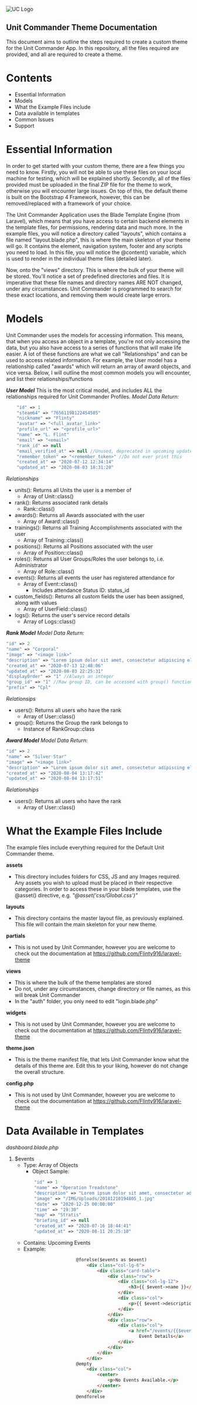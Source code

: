 
![UC Logo](https://flintsdesigns.co.uk/IMG/UC_Logo.png)
## Unit Commander Theme Documentation

This document aims to outline the steps required to create a custom theme for the Unit Commander App. In this repository, all the files required are provided, and all are required to create a theme. 

# Contents
 - Essential Information
 - Models
 - What the Example Files include
 - Data available in templates
 - Common Issues
 - Support
 
 
 # Essential Information
 In order to get started with your custom theme, there are a few things you need to know. Firstly, you will not be able to use these files on your local machine for testing, which will be explained shortly. Secondly, all of the files provided must be uploaded in the final ZIP file for the theme to work, otherwise you will encounter large issues. On top of this, the default theme is built on the Bootstrap 4 Framework, however, this can be removed/replaced with a framework of your choice. 
 
 The Unit Commander Application uses the Blade Template Engine (from Laravel), which means that you have access to certain backend elements in the template files, for permissions, rendering data and much more. In the example files, you will notice a directory called "layouts", which contains a file named "layout.blade.php", this is where the main skeleton of your theme will go. It contains the <head> element, navigation system, footer and any scripts you need to load. In this file, you will notice the @content() variable, which is used to render in the individual theme files (detailed later). 
  
 Now, onto the "views" directory. This is where the bulk of your theme will be stored. You'll notice a set of predefined directories and files. It is imperative that these file names and directory names ARE NOT changed, under any circumstances. Unit Commander is programmed to search for these exact locations, and removing them would create large errors. 


# Models

Unit Commander uses the models for accessing information. This means, that when you access an object in a template, you're not only accessing the data, but you also have access to a series of functions that will make life easier. A lot of these functions are what we call "Relationships" and can be used to access related information. For example, the User model has a relationship called "awards" which will return an array of award objects, and vice versa. Below, I will outline the most common models you will encounter, and list their relationships/functions


***User Model***
This is the most critical model, and includes ALL the relationships required for Unit Commander Profiles. 
*Model Data Return:*
```php
    "id" => 1
    "steam64" => "76561198122454585"
    "nickname" => "Flinty"
    "avatar" => "<full_avatar_link>"
    "profile_url" => "<profile_url>"
    "name" => "L. Flint"
    "email" => "<email>"
    "rank_id" => null
    "email_verified_at" => null //Unused, deprecated in upcoming update
    "remember_token" => "<remember_token>" //Do not ever print this
    "created_at" => "2020-07-12 12:34:14"
    "updated_at" => "2020-08-03 18:31:20"
```
*Relationships*
 - units(): Returns all Units the user is a member of
     - Array of Unit::class()
 - rank(): Returns associated rank details
     - Rank::class()
 - awards(): Returns all Awards associated with the user
     - Array of Award::class()
 - trainings(): Returns all Training Accomplishments associated with the user
     - Array of Training::class()
 - positions(): Returns all Positions associated with the user
     - Array of Position::class()
 - roles(): Returns all User Groups/Roles the user belongs to, i.e. Administrator
     - Array of Role::class()
 - events(): Returns all events the user has registered attendance for
     - Array of Event::class()
         - Includes attendance Status ID: status_id
 - custom_fields(): Returns all custom fields the user has been assigned, along with values
     - Array of UserField::class()
 - logs(): Returns the user's service record details
     - Array of Logs::class()
     
 
 ***Rank Model***
*Model Data Return:*
```php 
"id" => 2
"name" => "Corporal"
"image" => "<image link>"
"description" => "Lorem ipsum dolor sit amet, consectetur adipiscing elit, sed do eiusmod tempor incididunt ut labore et dolore magna aliqua. Ut enim ad minim veniam, quis nostru"
"created_at" => "2020-07-13 12:48:06"
"updated_at" => "2020-08-03 22:25:31"
"displayOrder" => "1" //Always an integer
"group_id" => "1" //Raw group ID, can be accessed with group() function
"prefix" => "Cpl"
```

*Relationsips*
 - users(): Returns all users who have the rank
     - Array of User::class()
 - group(): Returns the Group the rank belongs to
     - Instance of RankGroup::class
     
***Award Model***
*Model Data Return:*
```php 
"id" => 2
"name" => "Silver Star"
"image" => "<image link>"
"description" => "Lorem ipsum dolor sit amet, consectetur adipiscing elit, sed do eiusmod tempor incididunt ut labore et dolore magna aliqua. Ut enim ad minim veniam, quis nostru"
"created_at" => "2020-08-04 13:17:42"
"updated_at" => "2020-08-04 13:17:51"
```

*Relationships*
 - users(): Returns all users who have the rank
     - Array of User::class()
     
     
 # What the Example Files Include
 The example files include everything required for the Default Unit Commander theme.
 
 **assets** 
  - This directory includes folders for CSS, JS and any Images required. Any assets you wish to upload must be placed in their respective categories. In order to access these in your blade templates, use the @asset() directive, e.g. *"@asset('css/Global.css')"*
  
 **layouts** 
  - This directory contains the master layout file, as previously explained. This file will contain the main skeleton for your new theme. 
  
 **partials**
  - This is not used by Unit Commander, however you are welcome to check out the documentation at https://github.com/Flinty916/laravel-theme
  
 **views** 
  - This is where the bulk of the theme templates are stored
  - Do not, under any circumstances, change directory or file names, as this will break Unit Commander
  - In the "auth" folder, you only need to edit "login.blade.php"
  
 **widgets**
  - This is not used by Unit Commander, however you are welcome to check out the documentation at https://github.com/Flinty916/laravel-theme
  
 **theme.json**
  - This is the theme manifest file, that lets Unit Commander know what the details of this theme are. Edit this to your liking, however do not change the overall structure. 
  
 **config.php** 
  - This is not used by Unit Commander, however you are welcome to check out the documentation at https://github.com/Flinty916/laravel-theme
  
  
  # Data Available in Templates
  
 *dashboard.blade.php*
  1. $events
     - Type: Array of Objects
         - Object Sample: 
         ```php
             "id" => 1
             "name" => "Operation Treadstone"
             "description" => "Lorem ipsum dolor sit amet, consectetur adipiscing elit, sed do eiusmod tempor incididunt ut labore et dolore magna aliqua. Ut enim ad minim veniam, quis nostru"
             "image" => "/IMG/Uploads/20181210194805_1.jpg"
             "date" => "2020-12-25 00:00:00"
             "time" => "19:30"
             "map" => "Stratis"
             "briefing_id" => null
             "created_at" => "2020-07-16 18:44:41"
             "updated_at" => "2020-08-11 20:25:10"
         ```
     - Contains: Upcoming Events
     - Example: 
         ```html
                             @forelse($events as $event)
                                 <div class="col-lg-6">
                                     <div class="card-table">
                                         <div class="row">
                                             <div class="col-lg-12">
                                                 <h3>{{ $event->name }}</h3>
                                             </div>
                                             <div class="col">
                                                 <p>{{ $event->description }}</p>
                                             </div>
                                         </div>
                                         <div class="row">
                                             <div class="col">
                                                 <a href="/events/{{$event->id}}" class="btn btn-outline-primary btn-block">View
                                                     Event Details</a>
                                             </div>
                                         </div>
                                     </div>
                                 </div>
                             @empty
                                 <div class="col">
                                     <center>
                                         <p>No Events Available.</p>
                                     </center>
                                 </div>
                             @endforelse
         ```

